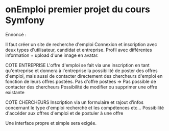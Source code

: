 # onEmploi premier projet du cours Symfony

Ennoncé : 

Il faut créer un site de recherche d'emploi
Connexion et inscription avec deux types d'utilisateur, candidat et entreprise.
Profil avec différentes information + upload d'une image en avatar.

COTE ENTREPRISE
L'offre d'emploi se fait via une inscription en tant qu'entreprise et donnera à l'entreprise la possibilité de poster des offres d'emploi, mais aussi de contacter directement des chercheurs d'emploi en fonction de leurs offres postées.
Pas d'offre postées => Pas possible de contacter des chercheurs
Possibilité de modifier ou supprimer une offre existante

COTE CHERCHEURS
Inscription via un formulaire et rajout d'infos concernant le type d'emploi recherché et les compétences etc...
Possibilité d'accéder aux offres d'emploi et de postuler à une offre

Une interface propre et simple sera exigée.

